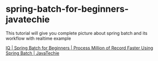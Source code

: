 # spring-batch-for-beginners-javatechie
This tutorial will give you complete picture about spring batch and its workflow with realtime example

[IQ | Spring Batch for Beginners | Process Million of Record Faster Using Spring Batch | JavaTechie](https://www.youtube.com/watch?v=hr2XTbKSdAQ)

